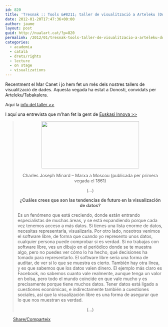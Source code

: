 ```yaml
---
id: 820
title: 'Tresnak :: Tools &#8211; taller de visualització a Arteleku (Donosti) &#8211; L&#8217;entrevista'
date: 2012-01-20T17:47:36+00:00
author: jaume
layout: post
guid: http://nualart.cat/?p=820
permalink: /2012/01/tresnak-tools-taller-de-visualitzacio-a-arteleku-donosti-lentrevista/
categories:
  - academia
  - català
  - drets/rights
  - lecture
  - on stage
  - visualizations
---
```

Recentment el Mar Canet i jo hem fet un més dels nostres tallers de visualització de dades. Aquesta vegada ha estat a Donosti, convidats per Arteleku/Tabakalera.

Aquí la <a href="http://www.arteleku.net/laboratorios/laboratorio_arte_tecnologia/tresnak-tools-programacion-creativa-en-processing/tresnak-tools-04-visualizacion-de-datos" onclick="_gaq.push(['_trackEvent', 'outbound-article', 'http://www.arteleku.net/laboratorios/laboratorio_arte_tecnologia/tresnak-tools-programacion-creativa-en-processing/tresnak-tools-04-visualizacion-de-datos', 'info del taller >>']);" title="tresnak tools visualitzacio de dades">info del taller >></a>

I aquí una entrevista que m&#8217;han fet la gent de <a href="http://www.euskadinnova.net/es/innovacion-social/entrevistas/visualizacion-datos-arma-para-ciudadania-pueda-explicar-pasa/505.aspx" onclick="_gaq.push(['_trackEvent', 'outbound-article', 'http://www.euskadinnova.net/es/innovacion-social/entrevistas/visualizacion-datos-arma-para-ciudadania-pueda-explicar-pasa/505.aspx', 'Euskasi Innova >>']);" title="Euskadi Innova - entrevista Jaume Nualart">Euskasi Innova >></a>

> <p style="text-align: center;">
>   <a href="http://nualart.cat/wp-content/uploads/2012/01/millard.png" onclick="_gaq.push(['_trackEvent', 'outbound-article', 'http://nualart.cat/wp-content/uploads/2012/01/millard.png', '']);" ><img title="minard - campanya a moscou" src="http://nualart.cat/wp-content/uploads/2012/01/millard.png" alt="" width="312" height="151" /></a>
> </p>
> 
> <p style="text-align: center;">
>   Charles Joseph Minard &#8211; Marxa a Moscou (publicada per primera vegada el 1861)
> </p>
> 
> <p style="text-align: center;">
>   (&#8230;)
> </p>
> 
> <p style="text-align: center;">
>   <strong>¿Cuáles crees que son las tendencias de futuro en la visualización de datos?</strong>
> </p>
> 
> Es un fenómeno que está creciendo, donde están entrando especialistas de muchas áreas, y se está expandiendo porque cada vez tenemos acceso a más datos. Si tienes una lista enorme de datos, necesitas representarla, visualizarla. Por otro lado, nosotros venimos el software libre, de forma que cuando yo represento unos datos, cualquier persona puede comprobar si es verdad. Si no trabajas con software libre, ves un dibujo en el periódico donde se te muestra algo, pero no puedes ver cómo lo ha hecho, qué decisiones ha tomado para representarlo. El software libre sería una forma de auditar, de ver si lo que se muestra es cierto. También hay otra línea, y es que sabemos que los datos valen dinero. El ejemplo más claro es Facebook, no sabemos cuanto vale realmente, aunque tenga un valor en bolsa, pero todo el mundo coincide en que vale mucho y es precisamente porque tiene muchos datos. Tener datos está ligado a cuestiones económicas, e indirectamente también a cuestiones sociales, así que la visualización libre es una forma de asegurar que lo que nos muestran es verdad.
> 
> <p style="text-align: center;">
>   (&#8230;)
> </p>

<div class="addtoany_share_save_container addtoany_content_bottom">
  <div class="a2a_kit a2a_kit_size_32 addtoany_list a2a_target" id="wpa2a_71">
    <a href="https://www.addtoany.com/share" onclick="_gaq.push(['_trackEvent', 'outbound-article', 'https://www.addtoany.com/share', 'Share/Comparteix']);" class="a2a_dd addtoany_share_save"  style="background:url(http://nualart.cat/wp-content/plugins/add-to-any/share_16_16.png) no-repeat scroll 4px 0px;padding:0 0 0 25px;display:inline-block;height:16px;vertical-align:middle"><span>Share/Comparteix</span></a>
  </div>
</div>